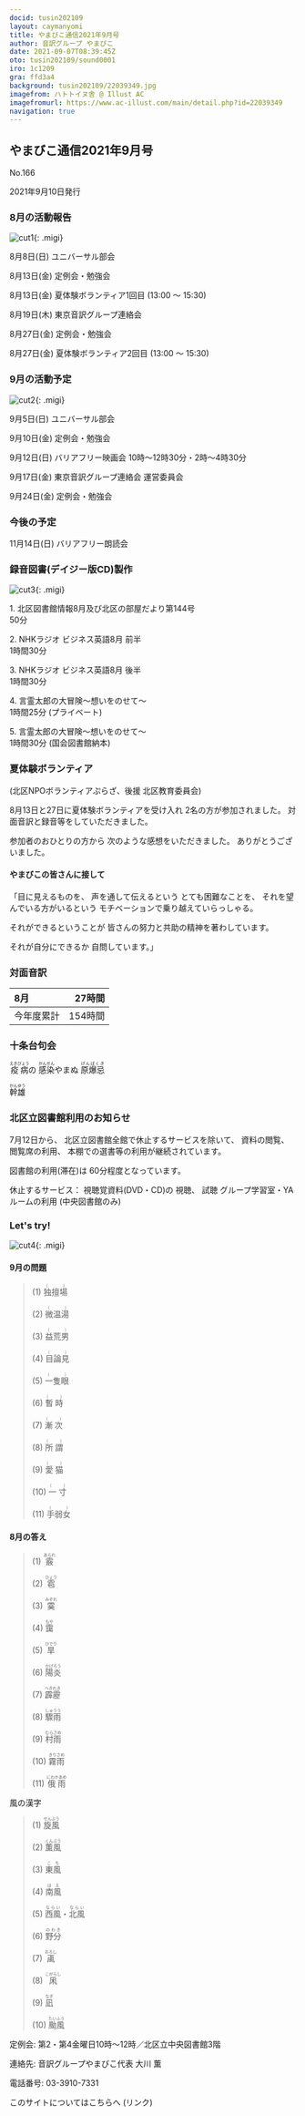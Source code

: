 ```yaml
---
docid: tusin202109
layout: caymanyomi
title: やまびこ通信2021年9月号
author: 音訳グループ やまびこ
date: 2021-09-07T08:39:45Z
oto: tusin202109/sound0001
iro: 1c1209
gra: ffd3a4
background: tusin202109/22039349.jpg
imagefrom: ハトトイヌ舎 @ Illust AC
imagefromurl: https://www.ac-illust.com/main/detail.php?id=22039349
navigation: true
---
```



## <span data-dur="4.118" data-begin="2.750" id="xmri_0001" markdown="1">やまびこ通信2021年9月号</span>

<span data-dur="2.583" data-begin="6.868" id="xmri_0002" markdown="1">No.166</span>

<span data-dur="4.381" data-begin="9.451" id="xmri_0003" markdown="1">2021年9月10日発行</span>


### <span data-dur="3.404" data-begin="19.045" id="xmri_0006" markdown="1">8月の活動報告</span>

![cut1](media/tusin202109/cut1.png){: .migi}

<span data-dur="2.091" data-begin="24.299" id="xmri_0008" markdown="1">8月8日(日)</span>
<span data-dur="2.504" data-begin="26.390" id="xmri_0009" markdown="1">ユニバーサル部会</span>

<span data-dur="2.406" data-begin="28.894" id="xmri_000A" markdown="1">8月13日(金)</span>
<span data-dur="2.986" data-begin="31.300" id="xmri_000B" markdown="1">定例会・勉強会</span>

<span data-dur="2.406" data-begin="34.286" id="xmri_000C" markdown="1">8月13日(金)</span>
<span data-dur="2.393" data-begin="36.692" id="xmri_000D" markdown="1">夏体験ボランティア1回目 </span>
<span data-dur="3.643" data-begin="39.085" id="xmri_000E" markdown="1">(13:00 ～ 15:30)</span>

<span data-dur="2.328" data-begin="42.728" id="xmri_000F" markdown="1">8月19日(木)</span>
<span data-dur="3.364" data-begin="45.056" id="xmri_0010" markdown="1">東京音訳グループ連絡会</span>

<span data-dur="2.548" data-begin="48.420" id="xmri_0011" markdown="1">8月27日(金)</span>
<span data-dur="2.986" data-begin="50.968" id="xmri_0012" markdown="1">定例会・勉強会</span>

<span data-dur="2.548" data-begin="53.954" id="xmri_0013" markdown="1">8月27日(金)</span>
<span data-dur="2.362" data-begin="56.502" id="xmri_0014" markdown="1">夏体験ボランティア2回目 </span>
<span data-dur="5.043" data-begin="58.864" id="xmri_0015" markdown="1">(13:00 ～ 15:30)</span>


### <span data-dur="3.111" data-begin="63.907" id="xmri_0016" markdown="1">9月の活動予定</span>

![cut2](media/tusin202109/cut2.png){: .migi}

<span data-dur="1.894" data-begin="68.868" id="xmri_0018" markdown="1">9月5日(日)</span>
<span data-dur="2.504" data-begin="70.762" id="xmri_0019" markdown="1">ユニバーサル部会</span>

<span data-dur="1.887" data-begin="73.266" id="xmri_001A" markdown="1">9月10日(金)</span>
<span data-dur="2.986" data-begin="75.153" id="xmri_001B" markdown="1">定例会・勉強会</span>

<span data-dur="2.173" data-begin="78.139" id="xmri_001C" markdown="1">9月12日(日)</span>
<span data-dur="6.292" data-begin="80.312" id="xmri_001D" markdown="1">バリアフリー映画会 10時～12時30分・2時～4時30分</span>

<span data-dur="2.249" data-begin="86.604" id="xmri_001E" markdown="1">9月17日(金)</span>
<span data-dur="4.476" data-begin="88.853" id="xmri_001F" markdown="1">東京音訳グループ連絡会 運営委員会</span>

<span data-dur="2.236" data-begin="93.329" id="xmri_0020" markdown="1">9月24日(金)</span>
<span data-dur="4.386" data-begin="95.565" id="xmri_0021" markdown="1">定例会・勉強会</span>


### <span data-dur="2.63" data-begin="99.951" id="xmri_0022" markdown="1">今後の予定</span>

<span data-dur="2.516" data-begin="102.581" id="xmri_0023" markdown="1">11月14日(日)</span>
<span data-dur="4.183" data-begin="105.097" id="xmri_0024" markdown="1">バリアフリー朗読会</span>


### <span data-dur="4.728" data-begin="109.280" id="xmri_0025" markdown="1">録音図書(デイジー版CD)製作</span>

![cut3](media/tusin202109/cut3.png){: .migi}



<span data-dur="0.815" data-begin="117.343" id="xmri_0028" markdown="1">1. </span>
<span data-dur="5.657" data-begin="118.158" id="xmri_0029" markdown="1">北区図書館情報8月及び北区の部屋だより第144号</span>  
<span data-dur="2.052" data-begin="123.815" id="xmri_002A" markdown="1">50分</span>

<span data-dur="0.704" data-begin="125.867" id="xmri_002B" markdown="1">2. </span>
<span data-dur="4.044" data-begin="126.571" id="xmri_002C" markdown="1">NHKラジオ ビジネス英語8月 前半</span>  
<span data-dur="2.701" data-begin="130.615" id="xmri_002D" markdown="1">1時間30分</span>

<span data-dur="0.871" data-begin="133.316" id="xmri_002E" markdown="1">3. </span>
<span data-dur="4" data-begin="134.187" id="xmri_002F" markdown="1">NHKラジオ ビジネス英語8月 後半</span>  
<span data-dur="2.701" data-begin="138.187" id="xmri_0030" markdown="1">1時間30分</span>

<span data-dur="0.797" data-begin="140.888" id="xmri_0031" markdown="1">4. </span>
<span data-dur="3.196" data-begin="141.685" id="xmri_0032" markdown="1">言霊太郎の大冒険～想いをのせて～</span>  
<span data-dur="1.901" data-begin="144.881" id="xmri_0033" markdown="1">1時間25分</span>
<span data-dur="2.151" data-begin="146.782" id="xmri_0034" markdown="1">(プライベート)</span>

<span data-dur="0.714" data-begin="148.933" id="xmri_0035" markdown="1">5. </span>
<span data-dur="3.196" data-begin="149.647" id="xmri_0036" markdown="1">言霊太郎の大冒険～想いをのせて～</span>  
<span data-dur="1.852" data-begin="152.843" id="xmri_0037" markdown="1">1時間30分</span>
<span data-dur="4.172" data-begin="154.695" id="xmri_0038" markdown="1">(国会図書館納本)</span>


### <span data-dur="1.881" data-begin="158.867" id="xmri_0039" markdown="1">夏体験ボランティア</span>
<span data-dur="5.752" data-begin="160.748" id="xmri_003A" markdown="1">(北区NPOボランティアぷらざ、後援 北区教育委員会)</span>

<span data-dur="4.986" data-begin="166.500" id="xmri_003B" markdown="1">8月13日と27日に夏体験ボランティアを受け入れ</span>
<span data-dur="3.183" data-begin="171.486" id="xmri_003C" markdown="1">2名の方が参加されました。</span>
<span data-dur="4.621" data-begin="174.669" id="xmri_003D" markdown="1">対面音訳と録音等をしていただきました。</span>

<span data-dur="5.571" data-begin="179.290" id="xmri_003E" markdown="1">参加者のおひとりの方から 次のような感想をいただきました。</span>
<span data-dur="3.367" data-begin="184.861" id="xmri_003F" markdown="1">ありがとうございました。</span>


#### <span data-dur="3.542" data-begin="188.228" id="xmri_0040" markdown="1">やまびこの皆さんに接して</span>

<span data-dur="3.587" data-begin="191.770" id="xmri_0041" markdown="1">「目に見えるものを、 声を通して伝えるという</span>
<span data-dur="1.899" data-begin="195.357" id="xmri_0042" markdown="1">とても困難なことを、</span>
<span data-dur="5.923" data-begin="197.256" id="xmri_0043" markdown="1">それを望んでいる方がいるという モチベーションで乗り越えていらっしゃる。</span>

<span data-dur="7.122" data-begin="203.179" id="xmri_0044" markdown="1">それができるということが 皆さんの努力と共助の精神を著わしています。</span>

<span data-dur="5.377" data-begin="210.301" id="xmri_0045" markdown="1">それが自分にできるか 自問しています。」</span>


### <span data-dur="2.666" data-begin="215.678" id="xmri_0046" markdown="1">対面音訳</span>

<span data-dur="1.154" data-begin="218.344" id="xmri_0047" markdown="1">8月</span>|<span data-dur="2.441" data-begin="219.498" id="xmri_0048" markdown="1">27時間</span>
|:---|---:|
<span data-dur="1.59" data-begin="221.939" id="xmri_0049" markdown="1">今年度累計</span>|<span data-dur="3.948" data-begin="223.529" id="xmri_004A" markdown="1">154時間</span>


### <span data-dur="2.768" data-begin="227.477" id="xmri_004B" markdown="1">十条台句会</span>

<span data-dur="9.146" data-begin="230.245" id="xmri_004C" markdown="1"><ruby>疫病<rp>(</rp><rt>えきびょう</rt><rp>)</rp></ruby>の <ruby>感染<rp>(</rp><rt>かんせん</rt><rp>)</rp></ruby>やまぬ <ruby>原爆忌<rp>(</rp><rt>げんばくき</rt><rp>)</rp></ruby></span>

<span data-dur="3.273" data-begin="239.391" id="xmri_004D" markdown="1" class="haigo"><ruby>幹雄<rp>(</rp><rt>かんゆう</rt><rp>)</rp></ruby></span>


### <span data-dur="4.024" data-begin="242.664" id="xmri_004E" markdown="1">北区立図書館利用のお知らせ</span>

<span data-dur="1.952" data-begin="246.688" id="xmri_004F" markdown="1">7月12日から、</span>
<span data-dur="4.102" data-begin="248.640" id="xmri_0050" markdown="1">北区立図書館全館で休止するサービスを除いて、</span>
<span data-dur="1.541" data-begin="252.742" id="xmri_0051" markdown="1">資料の閲覧、</span>
<span data-dur="1.768" data-begin="254.283" id="xmri_0052" markdown="1">閲覧席の利用、</span>
<span data-dur="4.942" data-begin="256.051" id="xmri_0053" markdown="1">本棚での選書等の利用が継続されています。</span>

<span data-dur="2.3" data-begin="260.993" id="xmri_0054" markdown="1">図書館の利用(滞在)は</span>
<span data-dur="3.311" data-begin="263.293" id="xmri_0055" markdown="1">60分程度となっています。</span>

<span data-dur="1.658" data-begin="266.604" id="xmri_0056" markdown="1">休止するサービス：</span>
<span data-dur="3.296" data-begin="268.262" id="xmri_0057" markdown="1">視聴覚資料(DVD・CD)の</span>
<span data-dur="3.058" data-begin="271.558" id="xmri_0058" markdown="1">視聴、</span>
<span data-dur="2.334" data-begin="274.616" id="xmri_0059" markdown="1">試聴</span>
<span data-dur="3.248" data-begin="276.950" id="xmri_005A" markdown="1">グループ学習室・YAルームの利用</span>
<span data-dur="2.964" data-begin="280.198" id="xmri_005B" markdown="1">(中央図書館のみ)</span>


### <span data-dur="2.449" data-begin="283.662" id="xmri_005D" markdown="1">Let's try!</span>

![cut4](media/tusin202109/cut4.png){: .migi}


#### <span data-dur="2.648" data-begin="287.961" id="xmri_005F" markdown="1">9月の問題</span>





<blockquote markdown="1">
(1) <ruby>独擅場<rp>(</rp><rt>（　　　）</rt><rp>)</rp></ruby>

(2) <ruby>微温湯<rp>(</rp><rt>（　　　）</rt><rp>)</rp></ruby>

(3) <ruby>益荒男<rp>(</rp><rt>（　　　）</rt><rp>)</rp></ruby>

(4) <ruby>目論見<rp>(</rp><rt>（　　　）</rt><rp>)</rp></ruby>

(5) <ruby>一隻眼<rp>(</rp><rt>（　　　）</rt><rp>)</rp></ruby>

(6) <ruby>暫時<rp>(</rp><rt>（　　　）</rt><rp>)</rp></ruby>

(7) <ruby>漸次<rp>(</rp><rt>（　　　）</rt><rp>)</rp></ruby>

(8) <ruby>所謂<rp>(</rp><rt>（　　　）</rt><rp>)</rp></ruby>

(9) <ruby>愛猫<rp>(</rp><rt>（　　　）</rt><rp>)</rp></ruby>

(10) <ruby>一寸<rp>(</rp><rt>（　　　）</rt><rp>)</rp></ruby>

(11) <ruby>手弱女<rp>(</rp><rt>（　　　）</rt><rp>)</rp></ruby>


</blockquote>

#### <span data-dur="2.813" data-begin="295.134" id="xmri_0061" markdown="1">8月の答え</span>

<blockquote markdown="1">
<span data-dur="1.177" data-begin="297.947" id="xmri_0062" markdown="1">(1) </span>
<span data-dur="2.082" data-begin="299.124" id="xmri_0063" markdown="1"><ruby>霰<rp>(</rp><rt>あられ</rt><rp>)</rp></ruby></span>

<span data-dur="1.016" data-begin="301.206" id="xmri_0064" markdown="1">(2) </span>
<span data-dur="2.04" data-begin="302.222" id="xmri_0065" markdown="1"><ruby>雹<rp>(</rp><rt>ひょう</rt><rp>)</rp></ruby></span>

<span data-dur="1.144" data-begin="304.262" id="xmri_0066" markdown="1">(3) </span>
<span data-dur="2.116" data-begin="305.406" id="xmri_0067" markdown="1"><ruby>霙<rp>(</rp><rt>みぞれ</rt><rp>)</rp></ruby></span>

<span data-dur="1.119" data-begin="307.522" id="xmri_0068" markdown="1">(4) </span>
<span data-dur="2.037" data-begin="308.641" id="xmri_0069" markdown="1"><ruby>靄<rp>(</rp><rt>もや</rt><rp>)</rp></ruby></span>

<span data-dur="1.046" data-begin="310.678" id="xmri_006A" markdown="1">(5) </span>
<span data-dur="2.137" data-begin="311.724" id="xmri_006B" markdown="1"><ruby>旱<rp>(</rp><rt>ひでり</rt><rp>)</rp></ruby></span>

<span data-dur="1.177" data-begin="313.861" id="xmri_006C" markdown="1">(6) </span>
<span data-dur="2.246" data-begin="315.038" id="xmri_006D" markdown="1"><ruby>陽炎<rp>(</rp><rt>かげろう</rt><rp>)</rp></ruby></span>

<span data-dur="1.17" data-begin="317.284" id="xmri_006E" markdown="1">(7) </span>
<span data-dur="2.308" data-begin="318.454" id="xmri_006F" markdown="1"><ruby>霹靂<rp>(</rp><rt>へきれき</rt><rp>)</rp></ruby></span>

<span data-dur="1.211" data-begin="320.762" id="xmri_0070" markdown="1">(8) </span>
<span data-dur="2.192" data-begin="321.973" id="xmri_0071" markdown="1"><ruby>驟雨<rp>(</rp><rt>しゅうう</rt><rp>)</rp></ruby></span>

<span data-dur="1.197" data-begin="324.165" id="xmri_0072" markdown="1">(9) </span>
<span data-dur="2.287" data-begin="325.362" id="xmri_0073" markdown="1"><ruby>村雨<rp>(</rp><rt>むらさめ</rt><rp>)</rp></ruby></span>

<span data-dur="1.137" data-begin="327.649" id="xmri_0074" markdown="1">(10) </span>
<span data-dur="2.287" data-begin="328.786" id="xmri_0075" markdown="1"><ruby>霧雨<rp>(</rp><rt>きりさめ</rt><rp>)</rp></ruby></span>

<span data-dur="1.434" data-begin="331.073" id="xmri_0076" markdown="1">(11) </span>
<span data-dur="1.709" data-begin="332.507" id="xmri_0077" markdown="1"><ruby>俄雨<rp>(</rp><rt>にわかあめ</rt><rp>)</rp></ruby></span>
</blockquote>

<span data-dur="2.553" data-begin="334.216" id="xmri_0078" markdown="1">風の漢字</span>

<blockquote markdown="1">
<span data-dur="1.177" data-begin="336.769" id="xmri_0079" markdown="1">(1) </span>
<span data-dur="2.339" data-begin="337.946" id="xmri_007A" markdown="1"><ruby>旋風<rp>(</rp><rt>せんぷう</rt><rp>)</rp></ruby></span>

<span data-dur="1.017" data-begin="340.285" id="xmri_007B" markdown="1">(2) </span>
<span data-dur="2.221" data-begin="341.302" id="xmri_007C" markdown="1"><ruby>薫風<rp>(</rp><rt>くんぷう</rt><rp>)</rp></ruby></span>

<span data-dur="1.143" data-begin="343.523" id="xmri_007D" markdown="1">(3) </span>
<span data-dur="2.03" data-begin="344.666" id="xmri_007E" markdown="1"><ruby>東風<rp>(</rp><rt>こち</rt><rp>)</rp></ruby></span>

<span data-dur="1.119" data-begin="346.696" id="xmri_007F" markdown="1">(4) </span>
<span data-dur="2.017" data-begin="347.815" id="xmri_0080" markdown="1"><ruby>南風<rp>(</rp><rt>はえ</rt><rp>)</rp></ruby></span>

<span data-dur="1.046" data-begin="349.832" id="xmri_0081" markdown="1">(5) </span>
<span data-dur="2.636" data-begin="350.878" id="xmri_0082" markdown="1"><ruby>西風<rp>(</rp><rt>ならい</rt><rp>)</rp></ruby>・<ruby>北風<rp>(</rp><rt>ならい</rt><rp>)</rp></ruby></span>

<span data-dur="1.177" data-begin="353.514" id="xmri_0083" markdown="1">(6) </span>
<span data-dur="2.181" data-begin="354.691" id="xmri_0084" markdown="1"><ruby>野分<rp>(</rp><rt>のわき</rt><rp>)</rp></ruby></span>

<span data-dur="1.17" data-begin="356.872" id="xmri_0085" markdown="1">(7) </span>
<span data-dur="2.144" data-begin="358.042" id="xmri_0086" markdown="1"><ruby>颪<rp>(</rp><rt>おろし</rt><rp>)</rp></ruby></span>

<span data-dur="1.211" data-begin="360.186" id="xmri_0087" markdown="1">(8) </span>
<span data-dur="2.256" data-begin="361.397" id="xmri_0088" markdown="1"><ruby>凩<rp>(</rp><rt>こがらし</rt><rp>)</rp></ruby></span>

<span data-dur="1.197" data-begin="363.653" id="xmri_0089" markdown="1">(9) </span>
<span data-dur="2.019" data-begin="364.850" id="xmri_008A" markdown="1"><ruby>凪<rp>(</rp><rt>なぎ</rt><rp>)</rp></ruby></span>

<span data-dur="1.137" data-begin="366.869" id="xmri_008B" markdown="1">(10) </span>
<span data-dur="1.521" data-begin="368.006" id="xmri_008C" markdown="1"><ruby>颱風<rp>(</rp><rt>たいふう</rt><rp>)</rp></ruby></span>
</blockquote>

<span data-dur="1.205" data-begin="369.527" id="xmri_008D" markdown="1">定例会:</span>
<span data-dur="6.134" data-begin="370.732" id="xmri_008E" markdown="1">第2・第4金曜日10時～12時／北区立中央図書館3階</span>  

<span data-dur="1.318" data-begin="376.866" id="xmri_008F" markdown="1">連絡先:</span>
<span data-dur="3.945" data-begin="378.184" id="xmri_0090" markdown="1">音訳グループやまびこ代表 大川 薫</span>  

<span data-dur="1.409" data-begin="382.129" id="xmri_0091" markdown="1">電話番号:</span>
<span data-dur="4.305" data-begin="383.538" id="xmri_0092" markdown="1">03-3910-7331</span>  

<span data-dur="2.31" data-begin="387.843" id="xmri_0093" markdown="1">このサイトについてはこちらへ</span>
<span data-dur="2.875" data-begin="390.153" id="xmri_0094" markdown="1">(リンク)</span>



